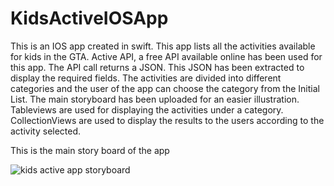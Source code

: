 # KidsActiveIOSApp
This is an IOS app created in swift. This app lists all the activities available for kids in the GTA. Active API, a free API available online has been used for this app. The API call returns a JSON. This JSON has been extracted to display the required fields. The activities are divided into different categories and the user of the app can choose the category from the Initial List. The main storyboard has been uploaded for an easier illustration. Tableviews are used for displaying the activities under a category. CollectionViews are used to display the results to the users according to the activity selected.

This is the main story board of the app

![kids active app storyboard](https://user-images.githubusercontent.com/16358851/52062566-bcf6c600-253e-11e9-8c41-017951a70da2.png)

